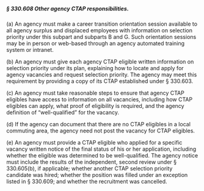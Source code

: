##### § 330.608 Other agency CTAP responsibilities. #####

(a) An agency must make a career transition orientation session available to all agency surplus and displaced employees with information on selection priority under this subpart and subparts B and G. Such orientation sessions may be in person or web-based through an agency automated training system or intranet.

(b) An agency must give each agency CTAP eligible written information on selection priority under its plan, explaining how to locate and apply for agency vacancies and request selection priority. The agency may meet this requirement by providing a copy of its CTAP established under § 330.603.

(c) An agency must take reasonable steps to ensure that agency CTAP eligibles have access to information on all vacancies, including how CTAP eligibles can apply, what proof of eligibility is required, and the agency definition of “well-qualified” for the vacancy.

(d) If the agency can document that there are no CTAP eligibles in a local commuting area, the agency need not post the vacancy for CTAP eligibles.

(e) An agency must provide a CTAP eligible who applied for a specific vacancy written notice of the final status of his or her application, including whether the eligible was determined to be well-qualified. The agency notice must include the results of the independent, second review under § 330.605(b), if applicable; whether another CTAP selection priority candidate was hired; whether the position was filled under an exception listed in § 330.609; and whether the recruitment was cancelled.